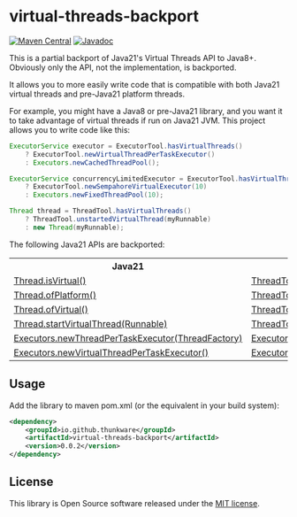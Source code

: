 # virtual-threads-backport

[![Maven Central](https://maven-badges.herokuapp.com/maven-central/io.github.thunkware/virtual-threads-backport/badge.svg)](https://maven-badges.herokuapp.com/maven-central/io.github.thunkware/virtual-threads-backport)
[![Javadoc](https://javadoc.io/badge2/io.github.thunkware/virtual-threads-backport/javadoc.svg)](https://javadoc.io/doc/io.github.thunkware/virtual-threads-backport)

This is a partial backport of Java21's Virtual Threads API to Java8+. Obviously only the API, not the implementation, is backported.

It allows you to more easily write code that is compatible with both Java21 virtual threads and pre-Java21 platform threads.

For example, you might have a Java8 or pre-Java21 library, and you want it to take advantage of virtual threads if run on Java21 JVM. This project allows you to write code like this:

```java
ExecutorService executor = ExecutorTool.hasVirtualThreads()
    ? ExecutorTool.newVirtualThreadPerTaskExecutor()
    : Executors.newCachedThreadPool();

ExecutorService concurrencyLimitedExecutor = ExecutorTool.hasVirtualThreads()
    ? ExecutorTool.newSempahoreVirtualExecutor(10)
    : Executors.newFixedThreadPool(10);

Thread thread = ThreadTool.hasVirtualThreads()
    ? ThreadTool.unstartedVirtualThread(myRunnable)
    : new Thread(myRunnable);
```

The following Java21 APIs are backported:

<table>
  <tr>
    <th>Java21</th>
    <th>Backport</th>
  </tr>
  <tr>
    <td>
    <a href="https://docs.oracle.com/en/java/javase/21/docs/api/java.base/java/lang/Thread.html#isVirtual()">
    Thread.isVirtual()</a>
    </td>
    <td>
    <a href="https://github.com/thunkware/virtual-threads-backport/blob/virtual-threads-backport-0.0.2/src/main/java/io/github/thunkware/ThreadTool.java#L31">
    ThreadTool.isVirtual(Thread)</a>
    </td>
  </tr>
  <tr>
    <td>
    <a href="https://docs.oracle.com/en/java/javase/21/docs/api/java.base/java/lang/Thread.html#ofPlatform()">
    Thread.ofPlatform()
    </a>
    </td>
    <td>
    <a href="https://github.com/thunkware/virtual-threads-backport/blob/virtual-threads-backport-0.0.2/src/main/java/io/github/thunkware/ThreadTool.java#L73">
    ThreadTool.ofPlatform()
    </a>
    </td>
  </tr>
  <tr>
    <td>
    <a href="https://docs.oracle.com/en/java/javase/21/docs/api/java.base/java/lang/Thread.html#ofVirtual()">
    Thread.ofVirtual()
    </a>
    </td>
    <td>
    <a href="https://github.com/thunkware/virtual-threads-backport/blob/virtual-threads-backport-0.0.2/src/main/java/io/github/thunkware/ThreadTool.java#L85">
    ThreadTool.ofVirtual()
    </a>
    </td>
  </tr>
  <tr>
    <td>
    <a href="https://docs.oracle.com/en/java/javase/21/docs/api/java.base/java/lang/Thread.html#startVirtualThread(java.lang.Runnable)">
    Thread.startVirtualThread(Runnable)
    </a>
    </td>
    <td>
    <a href="https://github.com/thunkware/virtual-threads-backport/blob/virtual-threads-backport-0.0.2/src/main/java/io/github/thunkware/ThreadTool.java#L52">
    ThreadTool.startVirtualThread(Runnable)
    </a>
    </td>
  </tr>
  <tr>
    <td>
    <a href="https://docs.oracle.com/en/java/javase/21/docs/api/java.base/java/util/concurrent/Executors.html#newThreadPerTaskExecutor(java.util.concurrent.ThreadFactory)">
    Executors.newThreadPerTaskExecutor(ThreadFactory)
    </a>
    </td>
    <td>
    <a href="https://github.com/thunkware/virtual-threads-backport/blob/virtual-threads-backport-0.0.2/src/main/java/io/github/thunkware/ExecutorTool.java#L37">
    ExecutorTool.newThreadPerTaskExecutor(ThreadFactory)
    </a>
    </td>
  </tr>
  <tr>
    <td>
    <a href="https://docs.oracle.com/en/java/javase/21/docs/api/java.base/java/util/concurrent/Executors.html#newVirtualThreadPerTaskExecutor()">
    Executors.newVirtualThreadPerTaskExecutor()
    </a>
    </td>
    <td>
    <a href="https://github.com/thunkware/virtual-threads-backport/blob/virtual-threads-backport-0.0.2/src/main/java/io/github/thunkware/ExecutorTool.java#L51">
    ExecutorTool.newVirtualThreadPerTaskExecutor()
    </a>
    </td>
  </tr>
</table>



## Usage

Add the library to maven pom.xml (or the equivalent in your build system):

```xml
<dependency>
    <groupId>io.github.thunkware</groupId>
    <artifactId>virtual-threads-backport</artifactId>
    <version>0.0.2</version>
</dependency>
```

## License
This library is Open Source software released under the [MIT license](https://opensource.org/licenses/MIT).
